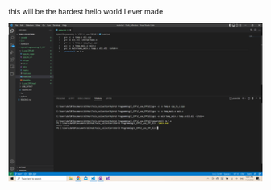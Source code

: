this will be the hardest hello world I ever made

![](https://github.com/DAF201/Tools_collection/blob/main/Hybrid%20Programming/C_CPP/C_use_CPP_dll/Screenshot%20(35).png)
